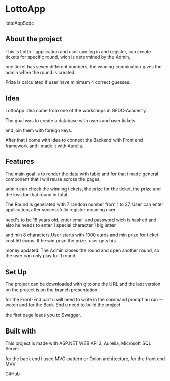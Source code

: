 # LottoApp

lottoAppSedc

## About the project

This is Lotto - application and user can log in and register, can create tickets for specific round, wich is determined by the Admin,

one ticket has seven different numbers, the winning combination gives the admin when the round is created. 

Prize is calculated if user have minimum 4 correct guesses.

## Idea

LottoApp idea come from one of the workshops in SEDC-Academy. 

The goal was to create a database with users and user tickets

and join them with foreign keys.

After that i come with idea to connect the Backend with Front end framework and i made it with Aurelia.

## Features

The main goal is to render the data with table and for that i made general component that i will reuse across the pages,

admin can check the winning tickets, the prize for the ticket, the prize and the loss for that round in total.

The Round is generated with 7 random number from 1 to 37. User can enter application, after successfully register meaning user

need's to be 18 years old, enter email and password wich is hashed and also he needs to enter 1 special character 1 big letter

and min 8 characters.User starts with 1000 euros and min prize for ticket cost 50 euros. If he win prize the prize, user gets his

money updated. The Admin closes the round and open another round, so the user can only play for 1 round.

## Set Up

The project can be downloaded with gitclone the URL and the last version on the project is on the branch presentation

for the Front-End part u will need to write in the command prompt au run --watch and for the Back-End u need to build the project

the first page leads you to Swagger.

## Built with

This project is made with ASP.NET WEB APi 2, Aurelia, Microsoft SQL Server

for the back end i used MVC-pattern or Onion architecture, for the front end MVV 

GitHub
